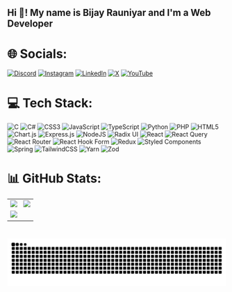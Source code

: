 <h2 align="left">Hi 👋! My name is Bijay Rauniyar and I'm a Web Developer</h2>




# 🌐 Socials:
[![Discord](https://img.shields.io/badge/Discord-%237289DA.svg?logo=discord&logoColor=white)](https://discord.gg/BIJAY#4860) [![Instagram](https://img.shields.io/badge/Instagram-%23E4405F.svg?logo=Instagram&logoColor=white)](https://instagram.com/bijay.codes) [![LinkedIn](https://img.shields.io/badge/LinkedIn-%230077B5.svg?logo=linkedin&logoColor=white)](https://linkedin.com/in/bijay-rauniyar-91157a270) [![X](https://img.shields.io/badge/X-black.svg?logo=X&logoColor=white)](https://x.com/BijayRauniyar0) [![YouTube](https://img.shields.io/badge/YouTube-%23FF0000.svg?logo=YouTube&logoColor=white)](https://youtube.com/@_loop_verse) 

# 💻 Tech Stack:
![C](https://img.shields.io/badge/c-%2300599C.svg?style=for-the-badge&logo=c&logoColor=white) ![C#](https://img.shields.io/badge/c%23-%23239120.svg?style=for-the-badge&logo=csharp&logoColor=white) ![CSS3](https://img.shields.io/badge/css3-%231572B6.svg?style=for-the-badge&logo=css3&logoColor=white) ![JavaScript](https://img.shields.io/badge/javascript-%23323330.svg?style=for-the-badge&logo=javascript&logoColor=%23F7DF1E) ![TypeScript](https://img.shields.io/badge/typescript-%23007ACC.svg?style=for-the-badge&logo=typescript&logoColor=white) ![Python](https://img.shields.io/badge/python-3670A0?style=for-the-badge&logo=python&logoColor=ffdd54) ![PHP](https://img.shields.io/badge/php-%23777BB4.svg?style=for-the-badge&logo=php&logoColor=white) ![HTML5](https://img.shields.io/badge/html5-%23E34F26.svg?style=for-the-badge&logo=html5&logoColor=white) ![Chart.js](https://img.shields.io/badge/chart.js-F5788D.svg?style=for-the-badge&logo=chart.js&logoColor=white) ![Express.js](https://img.shields.io/badge/express.js-%23404d59.svg?style=for-the-badge&logo=express&logoColor=%2361DAFB) ![NodeJS](https://img.shields.io/badge/node.js-6DA55F?style=for-the-badge&logo=node.js&logoColor=white) ![Radix UI](https://img.shields.io/badge/radix%20ui-161618.svg?style=for-the-badge&logo=radix-ui&logoColor=white) ![React](https://img.shields.io/badge/react-%2320232a.svg?style=for-the-badge&logo=react&logoColor=%2361DAFB) ![React Query](https://img.shields.io/badge/-React%20Query-FF4154?style=for-the-badge&logo=react%20query&logoColor=white) ![React Router](https://img.shields.io/badge/React_Router-CA4245?style=for-the-badge&logo=react-router&logoColor=white) ![React Hook Form](https://img.shields.io/badge/React%20Hook%20Form-%23EC5990.svg?style=for-the-badge&logo=reacthookform&logoColor=white) ![Redux](https://img.shields.io/badge/redux-%23593d88.svg?style=for-the-badge&logo=redux&logoColor=white) ![Styled Components](https://img.shields.io/badge/styled--components-DB7093?style=for-the-badge&logo=styled-components&logoColor=white) ![Spring](https://img.shields.io/badge/spring-%236DB33F.svg?style=for-the-badge&logo=spring&logoColor=white) ![TailwindCSS](https://img.shields.io/badge/tailwindcss-%2338B2AC.svg?style=for-the-badge&logo=tailwind-css&logoColor=white) ![Yarn](https://img.shields.io/badge/yarn-%232C8EBB.svg?style=for-the-badge&logo=yarn&logoColor=white) ![Zod](https://img.shields.io/badge/zod-%233068b7.svg?style=for-the-badge&logo=zod&logoColor=white)


# 📊 GitHub Stats:

<table>
  <tr>
    <td>
      <img src="https://github-readme-stats.vercel.app/api?username=bijayrauniyar0&theme=dark&hide_border=false&include_all_commits=true&count_private=true" />
    </td>
    <td>
      <img src="https://github-readme-streak-stats.herokuapp.com/?user=bijayrauniyar0&theme=dark&hide_border=false" />
    </td>
  </tr>
  <tr>
    <td colspan="2">
      <img src="https://github-readme-stats.vercel.app/api/top-langs/?username=bijayrauniyar0&theme=dark&hide_border=false&include_all_commits=true&count_private=true&layout=compact" />
    </td>
  </tr>
</table>


###

<br clear="both">


<img src = "https://raw.githubusercontent.com/bijayrauniyar0/bijayrauniyar0/output/snake.svg" alt= "sanke animation">


###
